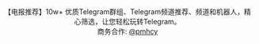 <div align="center">
【电报推荐】10w+ 优质Telegram群组、Telegram频道推荐、频道和机器人，精心筛选，让您轻松玩转Telegram。<br>
 <a>商务合作:</a> <a href="https://t.me/pmhcy">@pmhcy</a><br>
</div>

